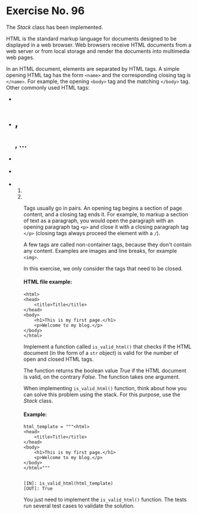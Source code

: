 # Exercise No. 96

The *Stack* class has been implemented.

HTML is the standard markup language for documents designed to be displayed in a web browser. Web browsers receive HTML documents from a web server or from local storage and render the documents into multimedia web pages.

In an HTML document, elements are separated by HTML tags. A simple opening HTML tag has the form `<name>` and the corresponding closing tag is `</name>`. For example, the opening `<body>` tag and the matching `</body>` tag. Other commonly used HTML tags:

-   <body>

-   <h1>, <h2>, ...

-   <center>

-   <p>

-   <ol>

-   <li>

    <ul>

Tags usually go in pairs. An opening tag begins a section of page content, and a closing tag ends it. For example, to markup a section of text as a paragraph, you would open the paragraph with an opening paragraph tag `<p>` and close it with a closing paragraph tag `</p>` (closing tags always proceed the element with a `/`).

A few tags are called non-container tags, because they don't contain any content. Examples are images and line breaks, for example `<img>`.

In this exercise, we only consider the tags that need to be closed.


#### HTML file example:


    <html>
    <head>
        <title>Title</title>
    </head>
    <body>
        <h1>This is my first page.</h1>
        <p>Welcome to my blog.</p>
    </body>
    </html>


Implement a function called `is_valid_html()` that checks if the HTML document (in the form of a `str` object) is valid for the number of open and closed HTML tags.

The function returns the boolean value *True* if the HTML document is valid, on the contrary *False*. The function takes one argument.

When implementing `is_valid_html()` function, think about how you can solve this problem using the stack. For this purpose, use the *Stack* class.


#### Example:


    html_template = """<html>
    <head>
        <title>Title</title>
    </head>
    <body>
        <h1>This is my first page.</h1>
        <p>Welcome to my blog.</p>
    </body>
    </html>"""


    [IN]: is_valid_html(html_template)
    [OUT]: True


You just need to implement the `is_valid_html()` function. The tests run several test cases to validate the solution.